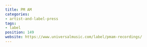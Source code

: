 ```yaml
---
title: PM AM
categories:
- artist-and-label-press
tags:
- label
position: 149
website: https://www.universalmusic.com/label/pmam-recordings/
---
```


